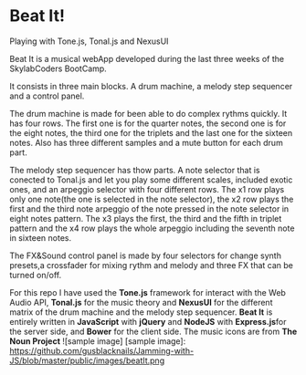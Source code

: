 # Beat It!
Playing with Tone.js, Tonal.js and NexusUI

Beat It is a musical webApp developed during the last three weeks of the SkylabCoders BootCamp.

It consists in three main blocks. A drum machine, a melody step sequencer and a control panel.

The drum machine is made for been able to do complex rythms quickly.
It has four rows. The first one is for the quarter notes, the second one is for the eight notes, the third one for the triplets and the last one for the sixteen notes.
Also has three different samples and a mute button for each drum part.

The melody step sequencer has thow parts. A note selector that is conected to Tonal.js and let you play some different scales, included exotic ones, and an arpeggio selector with four different rows.
The x1 row plays only one note(the one is selected in the note selector), the x2 row plays the first and the third note arpeggio of the note pressed in the note selector in eight notes pattern. 
The x3 plays the first, the third and the fifth in triplet pattern and the x4 row plays the whole arpeggio including the seventh note in sixteen notes.

The FX&Sound control panel is made by four selectors for change synth presets,a crossfader for mixing rythm and melody and three FX that can be turned on/off.

For this repo I have used the **Tone.js** framework for interact with the Web Audio API, **Tonal.js** for the music theory and **NexusUI** for the different matrix of the drum machine and the melody step sequencer.
**Beat It** is entirely written in **JavaScript** with **jQuery** and **NodeJS** with **Express.js**for the server side, and **Bower** for the client side.
The music icons are from **The Noun Project**
![sample image]
[sample image]: https://github.com/gusblacknails/Jamming-with-JS/blob/master/public/images/beatIt.png

